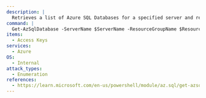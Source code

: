 ```yaml
---
description: |
  Retrieves a list of Azure SQL Databases for a specified server and resource group.
command: |
  Get-AzSqlDatabase -ServerName $ServerName -ResourceGroupName $ResourceGroupName
items:
  - Access Keys
services:
  - Azure
OS:
  - Internal
attack_types:
  - Enumeration
references:
  - https://learn.microsoft.com/en-us/powershell/module/az.sql/get-azsqldatabase
---
```

